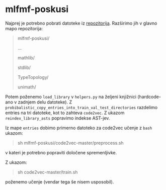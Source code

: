 # mlfmf-poskusi

Najprej je potrebno pobrati datoteke iz [repozitorija](https://zenodo.org/records/10041075). Razširimo jih v glavno mapo repozitorija:

> mlfmf-poskusi/
>
>   ...
>
>   mathlib/
>
>   stdlib/
>
>   TypeTopology/
>
>   unimath/

Potem poženemo `load_library` v `helpers.py` na željeni knjižnici (hardcode-ano v zadnjem delu datoteke). Z `probibalistic_copy_entries_into_train_val_test_directories` razdelimo entries na tri datoteke, kot to zahteva `code2vec`. Z ukazom `reindex_library_asts` popravimo indekse AST-jev.

Iz mape `entries` dobimo primerno datoteko za code2vec učenje z `bash` ukazom:

> sh mlfmf-poskusi/code2vec-master/preprocess.sh

v kateri je potrebno popraviti določene spremenljivke.

Z ukazom:

> sh code2vec-master/train.sh

poženemo učenje (vendar tega še nisem usposobil).

